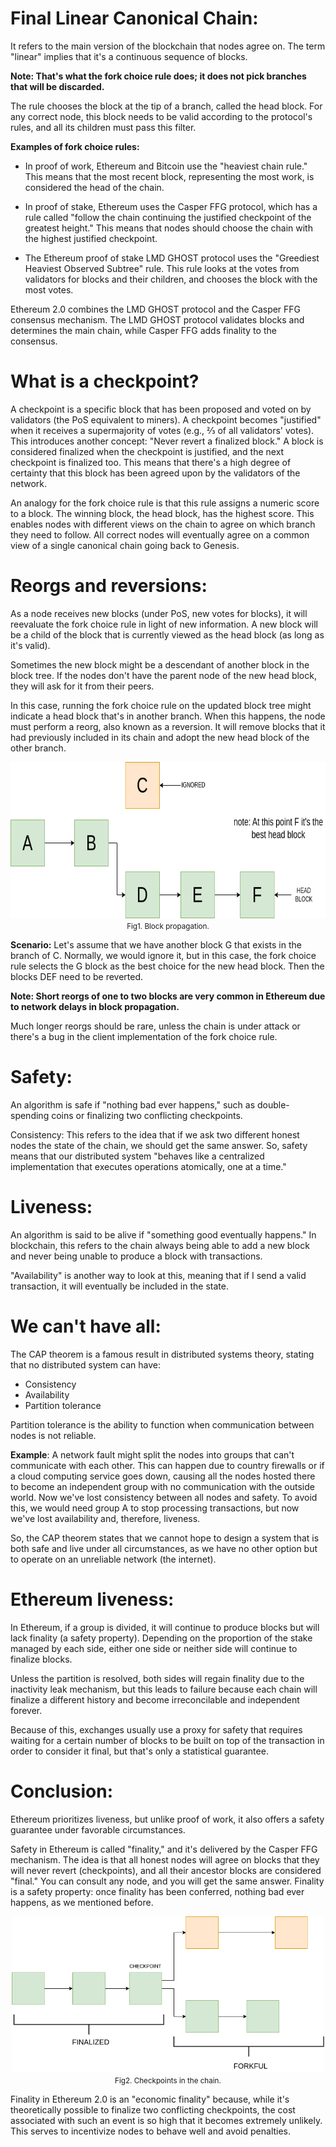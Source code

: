 # Final Linear Canonical Chain:
It refers to the main version of the blockchain that nodes agree on. The term "linear" implies that it's a continuous sequence of blocks.

**Note: That's what the fork choice rule does; it does not pick branches that will be discarded.**

The rule chooses the block at the tip of a branch, called the head block. For any correct node, this block needs to be valid according to the protocol's rules, and all its children must pass this filter.

**Examples of fork choice rules:**

* In proof of work, Ethereum and Bitcoin use the "heaviest chain rule." This means that the most recent block, representing the most work, is considered the head of the chain.

* In proof of stake, Ethereum uses the Casper FFG protocol, which has a rule called "follow the chain continuing the justified checkpoint of the greatest height." This means that nodes should choose the chain with the highest justified checkpoint.

* The Ethereum proof of stake LMD GHOST protocol uses the "Greediest Heaviest Observed Subtree" rule. This rule looks at the votes from validators for blocks and their children, and chooses the block with the most votes.

Ethereum 2.0 combines the LMD GHOST protocol and the Casper FFG consensus mechanism. The LMD GHOST protocol validates blocks and determines the main chain, while Casper FFG adds finality to the consensus.

# What is a checkpoint?
A checkpoint is a specific block that has been proposed and voted on by validators (the PoS equivalent to miners). A checkpoint becomes "justified" when it receives a supermajority of votes (e.g., ⅔ of all validators' votes). This introduces another concept: "Never revert a finalized block." A block is considered finalized when the checkpoint is justified, and the next checkpoint is finalized too. This means that there's a high degree of certainty that this block has been agreed upon by the validators of the network.

An analogy for the fork choice rule is that this rule assigns a numeric score to a block. The winning block, the head block, has the highest score. This enables nodes with different views on the chain to agree on which branch they need to follow. All correct nodes will eventually agree on a common view of a single canonical chain going back to Genesis.

# Reorgs and reversions:
As a node receives new blocks (under PoS, new votes for blocks), it will reevaluate the fork choice rule in light of new information. A new block will be a child of the block that is currently viewed as the head block (as long as it's valid).

Sometimes the new block might be a descendant of another block in the block tree. If the nodes don't have the parent node of the new head block, they will ask for it from their peers.

In this case, running the fork choice rule on the updated block tree might indicate a head block that's in another branch. When this happens, the node must perform a reorg, also known as a reversion. It will remove blocks that it had previously included in its chain and adopt the new head block of the other branch.

<p align="center">
  <img width="550" height="250" src="./Blockprop.drawio.png">
  <br>
  <small>Fig1. Block propagation.</small>
</p>

**Scenario:**
Let's assume that we have another block G that exists in the branch of C. Normally, we would ignore it, but in this case, the fork choice rule selects the G block as the best choice for the new head block. Then the blocks DEF need to be reverted.

**Note: Short reorgs of one to two blocks are very common in Ethereum due to network delays in block propagation.**

Much longer reorgs should be rare, unless the chain is under attack or there's a bug in the client implementation of the fork choice rule.

# Safety:
An algorithm is safe if "nothing bad ever happens," such as double-spending coins or finalizing two conflicting checkpoints.

Consistency: This refers to the idea that if we ask two different honest nodes the state of the chain, we should get the same answer. So, safety means that our distributed system "behaves like a centralized implementation that executes operations atomically, one at a time."

# Liveness:
An algorithm is said to be alive if "something good eventually happens." In blockchain, this refers to the chain always being able to add a new block and never being unable to produce a block with transactions.

"Availability" is another way to look at this, meaning that if I send a valid transaction, it will eventually be included in the state.

# We can't have all:
The CAP theorem is a famous result in distributed systems theory, stating that no distributed system can have:

* Consistency
* Availability
* Partition tolerance

Partition tolerance is the ability to function when communication between nodes is not reliable.

**Example**:
A network fault might split the nodes into groups that can't communicate with each other. This can happen due to country firewalls or if a cloud computing service goes down, causing all the nodes hosted there to become an independent group with no communication with the outside world. Now we've lost consistency between all nodes and safety. To avoid this, we would need group A to stop processing transactions, but now we've lost availability and, therefore, liveness.

So, the CAP theorem states that we cannot hope to design a system that is both safe and live under all circumstances, as we have no other option but to operate on an unreliable network (the internet).

# Ethereum liveness:
In Ethereum, if a group is divided, it will continue to produce blocks but will lack finality (a safety property). Depending on the proportion of the stake managed by each side, either one side or neither side will continue to finalize blocks.

Unless the partition is resolved, both sides will regain finality due to the inactivity leak mechanism, but this leads to failure because each chain will finalize a different history and become irreconcilable and independent forever.

Because of this, exchanges usually use a proxy for safety that requires waiting for a certain number of blocks to be built on top of the transaction in order to consider it final, but that's only a statistical guarantee.

# Conclusion:
Ethereum prioritizes liveness, but unlike proof of work, it also offers a safety guarantee under favorable circumstances.

Safety in Ethereum is called "finality," and it's delivered by the Casper FFG mechanism. The idea is that all honest nodes will agree on blocks that they will never revert (checkpoints), and all their ancestor blocks are considered "final." You can consult any node, and you will get the same answer. Finality is a safety property: once finality has been conferred, nothing bad ever happens, as we mentioned before.

<p align="center">
  <img width="500" height="250" src="./Conclu.drawio.png">
  <br>
  <small>Fig2. Checkpoints in the chain.</small>
</p>
Finality in Ethereum 2.0 is an "economic finality" because, while it's theoretically possible to finalize two conflicting checkpoints, the cost associated with such an event is so high that it becomes extremely unlikely. This serves to incentivize nodes to behave well and avoid penalties.
